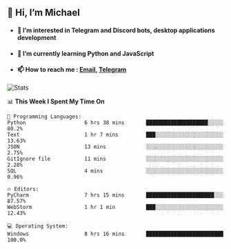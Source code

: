 ## 👋 Hi, I’m Michael
- #### 👀 I’m interested in Telegram and Discord bots, desktop applications development
- #### 🌱 I’m currently learning Python and JavaScript
- #### 📫 How to reach me : [Email](mailto:misha@kurapov.ru), [Telegram](https://t.me/mickr7)

![Stats](https://github-readme-stats.vercel.app/api?username=krpff&show_icons=true&theme=github_dark&hide_border=true&hide=issues&count_private=true&layout=compact)


<!--START_SECTION:waka-->
📊 **This Week I Spent My Time On** 

```text
💬 Programming Languages: 
Python                   6 hrs 38 mins       ████████████████████░░░░░   80.2% 
Text                     1 hr 7 mins         ███░░░░░░░░░░░░░░░░░░░░░░   13.63% 
JSON                     13 mins             ░░░░░░░░░░░░░░░░░░░░░░░░░   2.75% 
GitIgnore file           11 mins             ░░░░░░░░░░░░░░░░░░░░░░░░░   2.28% 
SQL                      4 mins              ░░░░░░░░░░░░░░░░░░░░░░░░░   0.96%

🔥 Editors: 
PyCharm                  7 hrs 15 mins       ██████████████████████░░░   87.57% 
WebStorm                 1 hr 1 min          ███░░░░░░░░░░░░░░░░░░░░░░   12.43%

💻 Operating System: 
Windows                  8 hrs 16 mins       █████████████████████████   100.0%

```


<!--END_SECTION:waka-->
